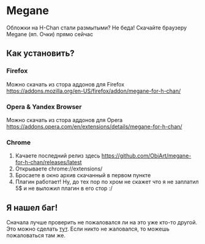 # Megane
Обложки на H-Chan стали размытыми? Не беда! Скачайте браузеру Megane (яп. Очки) прямо сейчас

## Как установить?

### Firefox
Можно скачать из стора аддонов для Firefox https://addons.mozilla.org/en-US/firefox/addon/megane-for-h-chan/

### Opera & Yandex Browser
Можно скачать из стора аддонов для Opera https://addons.opera.com/en/extensions/details/megane-for-h-chan/

### Chrome
1. Качаете последний релиз здесь https://github.com/ObiArt/megane-for-h-chan/releases/latest
2. Открываете chrome://extensions/
3. Бросаете в окно архив скачанный в первом пункте
4. Плагин работает! Ну, до тех пор по хром не скажет что я не заплатил 5$ и не выложил плагин в его стор :/

## Я нашел баг!
Сначала лучше проверить не пожаловался ли на это уже кто-то другой. Это можно сделать [тут](https://github.com/ObiArt/megane-for-h-chan/issues).
Если никто не жаловался, то можешь пожаловаться там же.

